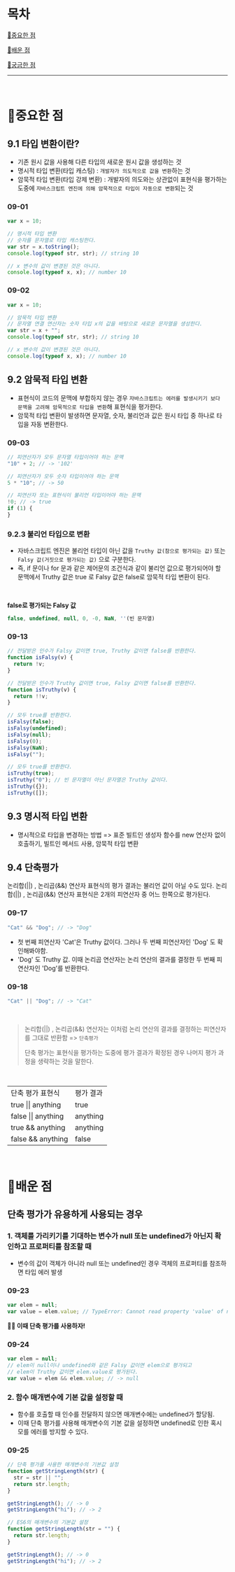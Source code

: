 # 목차

[📌중요한 점](#📌중요한-점)

[📗배운 점 ](#📗배운-점)

[🤔궁금한 점](#🤔궁금한-점)

---

<br>

# 📌중요한 점

## 9.1 타입 변환이란?

- 기존 원시 값을 사용해 다른 타입의 새로운 원시 값을 생성하는 것
- 명시적 타입 변환(타입 캐스팅) : `개발자가 의도적으로 값을 변환`하는 것
- 암묵적 타입 변환(타입 강제 변환) : 개발자의 의도와는 상관없이 표현식을 평가하는 도중에 `자바스크립트 엔진에 의해 암묵적으로 타입이 자동으로 변환`되는 것

### 09-01

```javascript
var x = 10;

// 명시적 타입 변환
// 숫자를 문자열로 타입 캐스팅한다.
var str = x.toString();
console.log(typeof str, str); // string 10

// x 변수의 값이 변경된 것은 아니다.
console.log(typeof x, x); // number 10
```

### 09-02

```javascript
var x = 10;

// 암묵적 타입 변환
// 문자열 연결 연산자는 숫자 타입 x의 값을 바탕으로 새로운 문자열을 생성한다.
var str = x + "";
console.log(typeof str, str); // string 10

// x 변수의 값이 변경된 것은 아니다.
console.log(typeof x, x); // number 10
```

## 9.2 암묵적 타입 변환

- 표현식이 코드의 문맥에 부합하지 않는 경우 `자바스크립트는 에러를 발생시키기 보다 문맥을 고려해 암묵적으로 타입을 변환`해 표현식을 평가한다.
- 암묵적 타입 변환이 발생하면 문자열, 숫자, 불리언과 값은 원시 타입 중 하나로 타입을 자동 변환한다.

### 09-03

```javascript
// 피연산자가 모두 문자열 타입이어야 하는 문맥
"10" + 2; // -> '102'

// 피연산자가 모두 숫자 타입이어야 하는 문맥
5 * "10"; // -> 50

// 피연산자 또는 표현식이 불리언 타입이어야 하는 문맥
!0; // -> true
if (1) {
}
```

### 9.2.3 불리언 타입으로 변환

- 자바스크립트 엔진은 불리언 타입이 아닌 값을 `Truthy 값(참으로 평가되는 값)` 또는 `Falsy 값(거짓으로 평가되는 값)` 으로 구분한다.
- 즉, if 문이나 for 문과 같은 제어문의 조건식과 같이 불리언 값으로 평가되어야 할 문맥에서 Truthy 값은 true 로 Falsy 값은 false로 암묵적 타입 변환이 된다.

<br>

**false로 평가되는 Falsy 값**

```javascript
false, undefined, null, 0, -0, NaN, ''(빈 문자열)
```

### 09-13

```javascript
// 전달받은 인수가 Falsy 값이면 true, Truthy 값이면 false를 반환한다.
function isFalsy(v) {
  return !v;
}

// 전달받은 인수가 Truthy 값이면 true, Falsy 값이면 false를 반환한다.
function isTruthy(v) {
  return !!v;
}

// 모두 true를 반환한다.
isFalsy(false);
isFalsy(undefined);
isFalsy(null);
isFalsy(0);
isFalsy(NaN);
isFalsy("");

// 모두 true를 반환한다.
isTruthy(true);
isTruthy("0"); // 빈 문자열이 아닌 문자열은 Truthy 값이다.
isTruthy({});
isTruthy([]);
```

## 9.3 명시적 타입 변환

- 명시적으로 타입을 변경하는 방법 => 표준 빌트인 생성자 함수를 new 연산자 없이 호출하기, 빌트인 메서드 사용, 암묵적 타입 변환

## 9.4 단축평가

논리합(||) , 논리곱(&&) 연산자 표현식의 평가 결과는 불리언 값이 아닐 수도 있다. 논리합(||) , 논리곱(&&) 연산자 표현식은 2개의 피연산자 중 어느 한쪽으로 평가된다.

### 09-17

```javascript
"Cat" && "Dog"; // -> "Dog"
```

- 첫 번째 피연산자 'Cat'은 Truthy 값이다. 그러나 두 번째 피연산자인 'Dog' 도 확인해봐야함.
- 'Dog' 도 Truthy 값. 이때 논리곱 연산자는 논리 연산의 결과를 결정한 두 번째 피연산자인 'Dog'를 반환한다.

### 09-18

```javascript
"Cat" || "Dog"; // -> "Cat"
```

<br>

> 논리합(||) , 논리곱(&&) 연산자는 이처럼 논리 연산의 결과를 결정하는 피연산자를 그대로 반환함 => `단축평가`
>
> 단축 평가는 표현식을 평가하는 도중에 평가 결과가 확정된 경우 나머지 평가 과정을 생략하는 것을 말한다.

<br>

<table>
 <tr>
    <td>단축 평가 표현식</td>
    <td>평가 결과</td>
    </tr>
  <tr>
    <td>true || anything</td>
    <td>true</td>
   </tr>
  <tr>
  <td>false || anything</td>
    <td>anything</td>
   </tr>
  <tr>
  <td>true && anything</td>
    <td>anything</td>
     </tr>
     <tr>
  <td>false && anything</td>
    <td>false</td>
     </tr>
</table>

<br>

# 📗배운 점

## 단축 평가가 유용하게 사용되는 경우

### 1. 객체를 가리키기를 기대하는 변수가 null 또는 undefined가 아닌지 확인하고 프로퍼티를 참조할 때

- 변수의 값이 객체가 아니라 null 또는 undefined인 경우 객체의 프로퍼티를 참조하면 타입 에러 발생

### 09-23

```javascript
var elem = null;
var value = elem.value; // TypeError: Cannot read property 'value' of null
```

**🙋‍♀️ 이때 단축 평가를 사용하자!**

### 09-24

```javascript
var elem = null;
// elem이 null이나 undefined와 같은 Falsy 값이면 elem으로 평가되고
// elem이 Truthy 값이면 elem.value로 평가된다.
var value = elem && elem.value; // -> null
```

### 2. 함수 매개변수에 기본 값을 설정할 때

- 함수를 호출할 때 인수를 전달하지 않으면 매개변수에는 undefined가 할당됨.
- 이때 단축 평가를 사용해 매개변수의 기본 값을 설정하면 undefined로 인한 혹시 모를 에러를 방지할 수 있다.

### 09-25

```javascript
// 단축 평가를 사용한 매개변수의 기본값 설정
function getStringLength(str) {
  str = str || "";
  return str.length;
}

getStringLength(); // -> 0
getStringLength("hi"); // -> 2

// ES6의 매개변수의 기본값 설정
function getStringLength(str = "") {
  return str.length;
}

getStringLength(); // -> 0
getStringLength("hi"); // -> 2
```
